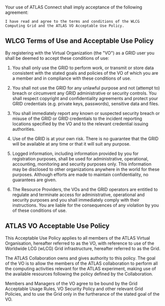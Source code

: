 Your use of ATLAS Connect shall imply acceptance of the following agreement:

`
I have read and agree to the terms and conditions of the WLCG Computing Grid and the ATLAS VO Acceptable Use Policy.
`

## WLCG Terms of Use and Acceptable Use Policy
By registering with the Virtual Organization (the "VO") as a GRID user you
shall be deemed to accept these conditions of use:

1) You shall only use the GRID to perform work, or transmit or store data
consistent with the stated goals and policies of the VO of which you are a
member and in compliance with these conditions of use.

2) You shall not use the GRID for any unlawful purpose and not (attempt to)
breach or circumvent any GRID administrative or security controls. You shall
respect copyright and confidentiality agreements and protect your GRID
credentials (e.g. private keys, passwords), sensitive data and files.

3) You shall immediately report any known or suspected security breach or
misuse of the GRID or GRID credentials to the incident reporting locations
specified by the VO and to the relevant credential issuing authorities.

4) Use of the GRID is at your own risk. There is no guarantee that the GRID
 will be available at any time or that it will suit any purpose.

5) Logged information, including information provided by you for registration
purposes, shall be used for administrative, operational, accounting, monitoring
and security purposes only. This information may be disclosed to other organizations
anywhere in the world for these purposes. Although efforts are made to maintain
confidentiality, no guarantees are given.

6) The Resource Providers, the VOs and the GRID operators are entitled to
regulate and terminate access for administrative, operational and security
purposes and you shall immediately comply with their instructions.
You are liable for the consequences of any violation by you of these conditions
of use.

## ATLAS VO Acceptable Use Policy
This Acceptable Use Policy applies to all members of the ATLAS Virtual
Organisation, hereafter referred to as the VO, with reference to use of the 
Worldwide LCG (wLCG) Grid infrastructure, hereafter referred to as the Grid.

The ATLAS Collaboration owns and gives authority to this policy. The goal of
the VO is to allow the members of the ATLAS collaboration to perform all the
computing activities relevant for the ATLAS experiment, making use of the
available resources following the policy defined by the Collaboration.

Members and Managers of the VO agree to be bound by the Grid Acceptable Usage
Rules, VO Security Policy and other relevant Grid Policies, and to use the
Grid only in the furtherance of the stated goal of the VO.
